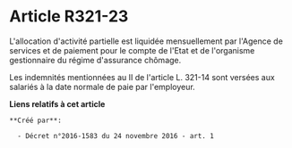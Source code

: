 # Article R321-23

L'allocation d'activité partielle est liquidée mensuellement par l'Agence de services et de paiement pour le compte de l'Etat
et de l'organisme gestionnaire du régime d'assurance chômage.

Les indemnités mentionnées au II de l'article L. 321-14 sont versées aux salariés à la date normale de paie par l'employeur.

**Liens relatifs à cet article**

	**Créé par**:

	  - Décret n°2016-1583 du 24 novembre 2016 - art. 1
